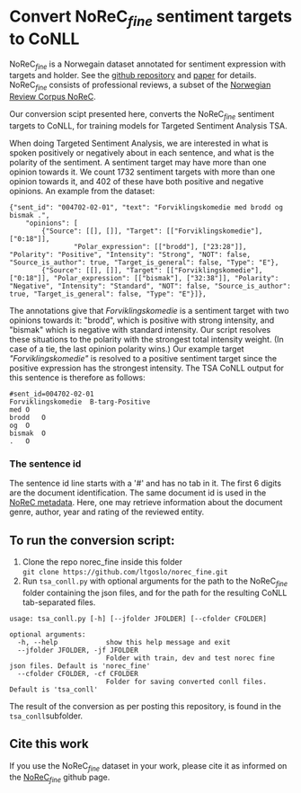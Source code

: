 # Convert NoReC<sub>*fine*</sub> sentiment targets to CoNLL

NoReC<sub>*fine*</sub> is a Norwegain dataset annotated for sentiment expression with targets and holder. See the [github repository](https://github.com/ltgoslo/norec_fine) and [paper](https://www.aclweb.org/anthology/2020.lrec-1.618) for details.  
NoReC<sub>*fine*</sub> consists of professional reviews, a subset of the [Norwegian Review Corpus NoReC](https://github.com/ltgoslo/norec). 

Our conversion scipt presented here, converts the NoReC<sub>*fine*</sub> sentiment targets to CoNLL, for training models for Targeted Sentiment Analysis TSA.  

When doing Targeted Sentiment Analysis, we are interested in what is spoken positively or negatively about in each sentence, and what is the polarity of the sentiment. A sentiment target may have more than one opinion towards it. We count 1732 sentiment targets with more than one opinion towards it, and 402 of these have both positive and negative opinions. An example from the dataset: 

```
{"sent_id": "004702-02-01", "text": "Forviklingskomedie med brodd og bismak .", 
    "opinions": [
        {"Source": [[], []], "Target": [["Forviklingskomedie"], ["0:18"]], 
                "Polar_expression": [["brodd"], ["23:28"]], "Polarity": "Positive", "Intensity": "Strong", "NOT": false, "Source_is_author": true, "Target_is_general": false, "Type": "E"}, 
        {"Source": [[], []], "Target": [["Forviklingskomedie"], ["0:18"]], "Polar_expression": [["bismak"], ["32:38"]], "Polarity": "Negative", "Intensity": "Standard", "NOT": false, "Source_is_author": true, "Target_is_general": false, "Type": "E"}]},
```
The annotations give that *Forviklingskomedie* is a sentiment target with two opinions towards it: "brodd", which is positive with strong intensity, and "bismak" which is negative with standard intensity. Our script resolves these situations to the polarity with the strongest total intensity weight. (In case of a tie, the last opinion polarity wins.) Our example target *"Forviklingskomedie"* is resolved to a positive sentiment target since the  positive expression has the strongest intensity. The TSA CoNLL output for this sentence is therefore as follows:
```
#sent_id=004702-02-01
Forviklingskomedie	B-targ-Positive
med	O
brodd	O
og	O
bismak	O
.	O
```
### The sentence id
The sentence id line starts with a '#' and has no tab in it. The first 6 digits are the document identification. The same document id is used in the [NoReC metadata](https://github.com/ltgoslo/norec/tree/master/data). Here, one may retrieve information about the document genre, author, year and rating of the reviewed entity.


## To run the conversion script:
1. Clone the repo norec_fine inside this folder  
`git clone https://github.com/ltgoslo/norec_fine.git`
2. Run `tsa_conll.py` with optional arguments for the path to the NoReC<sub>*fine*</sub> folder containing the json files, and for the path for the resulting CoNLL tab-separated files.  
```
usage: tsa_conll.py [-h] [--jfolder JFOLDER] [--cfolder CFOLDER]

optional arguments:
  -h, --help            show this help message and exit
  --jfolder JFOLDER, -jf JFOLDER
                        Folder with train, dev and test norec fine json files. Default is 'norec_fine'
  --cfolder CFOLDER, -cf CFOLDER
                        Folder for saving converted conll files. Default is 'tsa_conll'
```

The result of the conversion as per posting this repository, is found in the `tsa_conll`subfolder.

## Cite this work
If you use the NoReC<sub>*fine*</sub> dataset in your work, please cite it as informed on the [NoReC<sub>*fine*</sub>](https://github.com/ltgoslo/norec_fine#cite) github page.